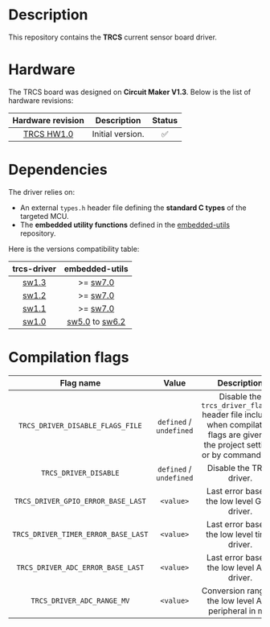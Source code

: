 # Description

This repository contains the **TRCS** current sensor board driver.

# Hardware

The TRCS board was designed on **Circuit Maker V1.3**. Below is the list of hardware revisions:

| Hardware revision | Description | Status |
|:---:|:---:|:---:|
| [TRCS HW1.0](https://365.altium.com/files/C4EB9CA3-C92D-11EB-A2F6-0A0ABF5AFC1B) | Initial version. | :white_check_mark: |

# Dependencies

The driver relies on:

* An external `types.h` header file defining the **standard C types** of the targeted MCU.
* The **embedded utility functions** defined in the [embedded-utils](https://github.com/Ludovic-Lesur/embedded-utils) repository.

Here is the versions compatibility table:

| **trcs-driver** | **embedded-utils** |
|:---:|:---:|
| [sw1.3](https://github.com/Ludovic-Lesur/trcs-driver/releases/tag/sw1.3) | >= [sw7.0](https://github.com/Ludovic-Lesur/embedded-utils/releases/tag/sw7.0) |
| [sw1.2](https://github.com/Ludovic-Lesur/trcs-driver/releases/tag/sw1.2) | >= [sw7.0](https://github.com/Ludovic-Lesur/embedded-utils/releases/tag/sw7.0) |
| [sw1.1](https://github.com/Ludovic-Lesur/trcs-driver/releases/tag/sw1.1) | >= [sw7.0](https://github.com/Ludovic-Lesur/embedded-utils/releases/tag/sw7.0) |
| [sw1.0](https://github.com/Ludovic-Lesur/trcs-driver/releases/tag/sw1.0) | [sw5.0](https://github.com/Ludovic-Lesur/embedded-utils/releases/tag/sw5.0) to [sw6.2](https://github.com/Ludovic-Lesur/embedded-utils/releases/tag/sw6.2) |

# Compilation flags

| **Flag name** | **Value** | **Description** |
|:---:|:---:|:---:|
| `TRCS_DRIVER_DISABLE_FLAGS_FILE` | `defined` / `undefined` | Disable the `trcs_driver_flags.h` header file inclusion when compilation flags are given in the project settings or by command line. |
| `TRCS_DRIVER_DISABLE` | `defined` / `undefined` | Disable the TRCS driver. |
| `TRCS_DRIVER_GPIO_ERROR_BASE_LAST` | `<value>` | Last error base of the low level GPIO driver. |
| `TRCS_DRIVER_TIMER_ERROR_BASE_LAST` | `<value>` | Last error base of the low level timer driver. |
| `TRCS_DRIVER_ADC_ERROR_BASE_LAST` | `<value>` | Last error base of the low level ADC driver. |
| `TRCS_DRIVER_ADC_RANGE_MV` | `<value>` | Conversion range of the low level ADC peripheral in mV. |
